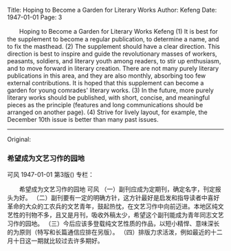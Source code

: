 Title: Hoping to Become a Garden for Literary Works
Author: Kefeng
Date: 1947-01-01
Page: 3

　　Hoping to Become a Garden for Literary Works
    Kefeng
    (1) It is best for the supplement to become a regular publication, to determine a name, and to fix the masthead.
    (2) The supplement should have a clear direction. This direction is best to inspire and guide the revolutionary masses of workers, peasants, soldiers, and literary youth among readers, to stir up enthusiasm, and to move forward in literary creation. There are not many purely literary publications in this area, and they are also monthly, absorbing too few external contributions. It is hoped that this supplement can become a garden for young comrades' literary works.
    (3) In the future, more purely literary works should be published, with short, concise, and meaningful pieces as the principle (features and long communications should be arranged on another page).
    (4) Strive for lively layout, for example, the December 10th issue is better than many past issues.



<hr /> 

Original: 


### 希望成为文艺习作的园地
可风
1947-01-01
第3版()
专栏：

　　希望成为文艺习作的园地
    可风
    （一）副刊应成为定期刊，确定名字，刊定报头为好。
    （二）副刊要有一定的明确方针，这方针最好是启发和指导读者中喜好革命的大众的工农兵的文艺青年，鼓起热忱，在文艺习作中向前迈进。本地区纯文艺性的刊物不多，且又是月刊，吸收外稿太少，希望这个副刊能成为青年同志文艺习作的园地。
    （三）今后应该多登载纯文艺性质的作品，以短小精悍、意味深长的为原则（特写和长篇通信应排在另版）。
    （四）排版力求活泼，例如最近的十二月十日这一期就比较过去许多期好。
